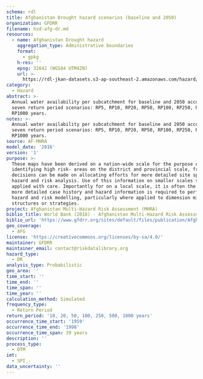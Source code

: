 ```yaml
---
schema: rdl
title: Afghanistan Drought hazard scenarios (baseline and 2050)
organization: GFDRR
filename: hzd-afg-dr.md
resources:
  - name: Afghanistan Drought hazard
    aggregation_type: Administrative boundaries
    format:
      - gpkg
    h-res: ''
    epsg: 32642 (WGS84 UTM42N)
    url: >-
      https://rdl-jkan-datasets.s3-ap-southeast-2.amazonaws.com/hazard/hzd-afg-dr.gpkg
category:
  - Hazard
abstract: >-
  Annual water availability per subcatchment for baseline and 2050 according to
  seven return period scenarios: RP5, RP10, RP20, RP50, RP100, RP250, RP250 and
  RP1000 years.
notes: >-
  Annual water availability per subcatchment for baseline and 2050 according to
  seven return period scenarios: RP5, RP10, RP20, RP50, RP100, RP250, RP250 and
  RP1000 years.
source: AF-MHRA
model_date: '2016'
version: '1'
purpose: >-
  These maps have been derived on a nation-wide scale for the purpose of
  identifying high risk- areas on the district and provincial scale, from which
  decisions can be made on allocating efforts for more detailed site specific
  hazard and risk analysis. Use of this information on smaller scales should be
  applied with care. Importantly for on a local scale, it is often the case that
  more detailed case history and hazard information is required to perform such
  hazard and risk modelling, particularly where applied to dimension mitigation
  structures or strategies.
project: Afghanistan Multi-Hazard Risk Assessment (MHRA)
biblio_title: World Bank (2018) - Afghanistan Multi-Hazard Risk Assessment
biblio_url: 'https://www.gfdrr.org/sites/default/files/publication/Afghanistan_MHRA.pdf'
geo_coverage:
  - AFG
license: 'https://creativecommons.org/licenses/by-sa/4.0/'
maintainer: GFDRR
maintainer_email: contact@riskdatalibrary.org
hazard_type:
  - DR
analysis_type: Probabilistic
geo_area: ''
time_start: ''
time_end: ''
time_span: ''
time_year: ''
calculation_method: Simulated
frequency_type:
  - Return Period
return_period: '10, 20, 50, 100, 250, 500, 1000 years'
occurrence_time_start: '1959'
occurrence_time_end: '1998'
occurrence_time_span: 39 years
description: ''
process_type:
  - DTM
imt:
  - SPI_-
data_uncertainty: ''
---
```


